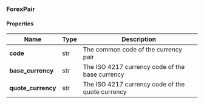 

[//]: # (CLASS:ForexPair)

[//]: # (KIND:object)

### ForexPair

#### Properties

[//]: # (START_DEFINITION)

Name | Type | Description
------------ | ------------- | -------------
**code** | str | The common code of the currency pair &nbsp;
**base_currency** | str | The ISO 4217 currency code of the base currency &nbsp;
**quote_currency** | str | The ISO 4217 currency code of the quote currency &nbsp;

[//]: # (END_DEFINITION)



